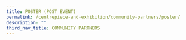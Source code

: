 ```yaml
---
title: POSTER (POST EVENT)
permalink: /centrepiece-and-exhibition/community-partners/poster/
description: ""
third_nav_title: COMMUNITY PARTNERS
---
```

